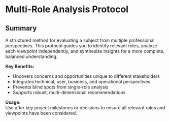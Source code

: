 # Multi-Role Analysis Protocol

## Summary

A structured method for evaluating a subject from multiple professional perspectives. This protocol guides you to identify relevant roles, analyze each viewpoint independently, and synthesize insights for a more complete, balanced understanding.

**Key Benefits:**
- Uncovers concerns and opportunities unique to different stakeholders
- Integrates technical, user, business, and operational perspectives
- Prevents blind spots from single-role analysis
- Supports robust, multi-dimensional recommendations

**Usage:**  
Use after key project milestones or decisions to ensure all relevant roles and viewpoints have been considered.
